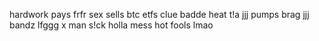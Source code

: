 hardwork pays frfr
sex sells
btc etfs
clue
badde
heat
t!a
jjj
pumps
brag
jjj
bandz
lfggg
x man
s!ck
holla
mess
hot
fools
lmao
